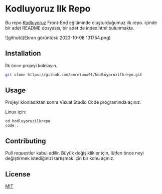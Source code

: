 # Kodluyoruz Ilk Repo

Bu repo [Kodluyoruz](https://www.kodluyoruz.org) Front-End eğitiminde oluşturduğumuz ilk repo. içinde bir adet README dosyassı, bir adet de index.html bulunmakta.

![github](Ekran görüntüsü 2023-10-08 131754.png) 

## Installation

İlk önce projeyi kolnlayın.

```bash
git clone https://github.com/emretuna01/kodluyoruzilkrepo.git
```

## Usage

Projeyi klonladıktan sonra Visual Studio Code programında açınız.

Linux için:
```linux
cd kodluyoruzilkrepo
code .
```

## Contributing
Pull requestler kabul edilir. Büyük değişiklikler için, lütfen önce neyi değiştirmek istediğinizi tartışmak için bir konu açınız.


## License
[MIT](https://choosealicense.com/licenses/mit/)
